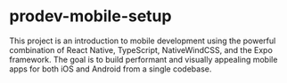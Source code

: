 # prodev-mobile-setup
This project is an introduction to mobile development using the powerful combination of React Native, TypeScript, NativeWindCSS, and the Expo framework. The goal is to build performant and visually appealing mobile apps for both iOS and Android from a single codebase.
